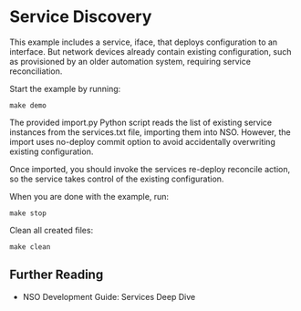 Service Discovery
=================

This example includes a service, iface, that deploys configuration to an
interface. But network devices already contain existing configuration,
such as provisioned by an older automation system, requiring service
reconciliation.

Start the example by running:

    make demo

The provided import.py Python script reads the list of existing service
instances from the services.txt file, importing them into NSO. However,
the import uses no-deploy commit option to avoid accidentally overwriting
existing configuration.

Once imported, you should invoke the services re-deploy reconcile action,
so the service takes control of the existing configuration.

When you are done with the example, run:

    make stop

Clean all created files:

    make clean

Further Reading
---------------

+ NSO Development Guide: Services Deep Dive
